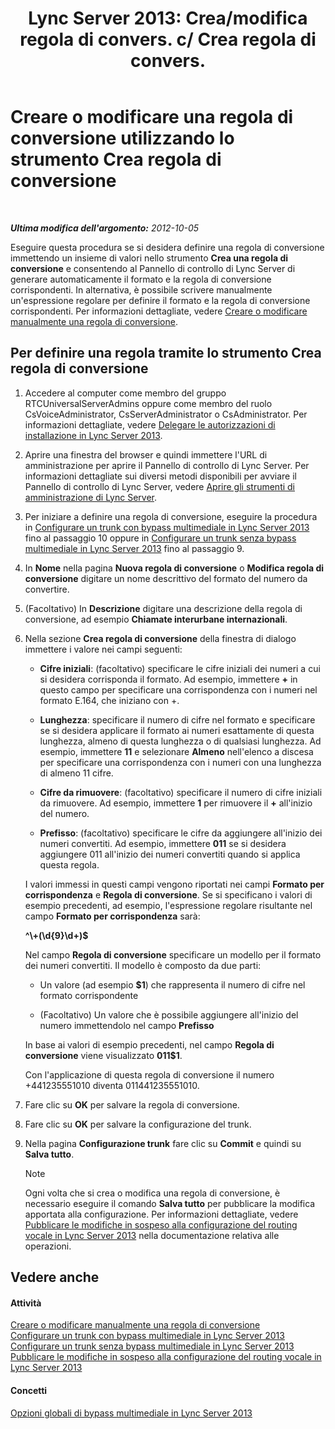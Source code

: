 ﻿---
title: "Lync Server 2013: Crea/modifica regola di convers. c/ Crea regola di convers."
TOCTitle: "Lync Server 2013: Crea/modifica regola di convers. c/ Crea regola di convers."
ms:assetid: ba112df8-3bb4-48e4-a353-4bf9110ccd71
ms:mtpsurl: https://technet.microsoft.com/it-it/library/Gg412909(v=OCS.15)
ms:contentKeyID: 49301778
ms.date: 08/24/2015
mtps_version: v=OCS.15
ms.translationtype: HT
---

# Creare o modificare una regola di conversione utilizzando lo strumento Crea regola di conversione

 

_**Ultima modifica dell'argomento:** 2012-10-05_

Eseguire questa procedura se si desidera definire una regola di conversione immettendo un insieme di valori nello strumento **Crea una regola di conversione** e consentendo al Pannello di controllo di Lync Server di generare automaticamente il formato e la regola di conversione corrispondenti. In alternativa, è possibile scrivere manualmente un'espressione regolare per definire il formato e la regola di conversione corrispondenti. Per informazioni dettagliate, vedere [Creare o modificare manualmente una regola di conversione](lync-server-2013-create-or-modify-a-translation-rule-manually.md).

## Per definire una regola tramite lo strumento Crea regola di conversione

1.  Accedere al computer come membro del gruppo RTCUniversalServerAdmins oppure come membro del ruolo CsVoiceAdministrator, CsServerAdministrator o CsAdministrator. Per informazioni dettagliate, vedere [Delegare le autorizzazioni di installazione in Lync Server 2013](lync-server-2013-delegate-setup-permissions.md).

2.  Aprire una finestra del browser e quindi immettere l'URL di amministrazione per aprire il Pannello di controllo di Lync Server. Per informazioni dettagliate sui diversi metodi disponibili per avviare il Pannello di controllo di Lync Server, vedere [Aprire gli strumenti di amministrazione di Lync Server](lync-server-2013-open-lync-server-administrative-tools.md).

3.  Per iniziare a definire una regola di conversione, eseguire la procedura in [Configurare un trunk con bypass multimediale in Lync Server 2013](lync-server-2013-configure-a-trunk-with-media-bypass.md) fino al passaggio 10 oppure in [Configurare un trunk senza bypass multimediale in Lync Server 2013](lync-server-2013-configure-a-trunk-without-media-bypass.md) fino al passaggio 9.

4.  In **Nome** nella pagina **Nuova regola di conversione** o **Modifica regola di conversione** digitare un nome descrittivo del formato del numero da convertire.

5.  (Facoltativo) In **Descrizione** digitare una descrizione della regola di conversione, ad esempio **Chiamate interurbane internazionali**.

6.  Nella sezione **Crea regola di conversione** della finestra di dialogo immettere i valore nei campi seguenti:
    
      - **Cifre iniziali**: (facoltativo) specificare le cifre iniziali dei numeri a cui si desidera corrisponda il formato. Ad esempio, immettere **+** in questo campo per specificare una corrispondenza con i numeri nel formato E.164, che iniziano con +.
    
      - **Lunghezza**: specificare il numero di cifre nel formato e specificare se si desidera applicare il formato ai numeri esattamente di questa lunghezza, almeno di questa lunghezza o di qualsiasi lunghezza. Ad esempio, immettere **11** e selezionare **Almeno** nell'elenco a discesa per specificare una corrispondenza con i numeri con una lunghezza di almeno 11 cifre.
    
      - **Cifre da rimuovere**: (facoltativo) specificare il numero di cifre iniziali da rimuovere. Ad esempio, immettere **1** per rimuovere il **+** all'inizio del numero.
    
      - **Prefisso**: (facoltativo) specificare le cifre da aggiungere all'inizio dei numeri convertiti. Ad esempio, immettere **011** se si desidera aggiungere 011 all'inizio dei numeri convertiti quando si applica questa regola.
    
    I valori immessi in questi campi vengono riportati nei campi **Formato per corrispondenza** e **Regola di conversione**. Se si specificano i valori di esempio precedenti, ad esempio, l'espressione regolare risultante nel campo **Formato per corrispondenza** sarà:
    
    **^\\+(\\d{9}\\d+)$**
    
    Nel campo **Regola di conversione** specificare un modello per il formato dei numeri convertiti. Il modello è composto da due parti:
    
      - Un valore (ad esempio **$1**) che rappresenta il numero di cifre nel formato corrispondente
    
      - (Facoltativo) Un valore che è possibile aggiungere all'inizio del numero immettendolo nel campo **Prefisso**
    
    In base ai valori di esempio precedenti, nel campo **Regola di conversione** viene visualizzato **011$1**.
    
    Con l'applicazione di questa regola di conversione il numero +441235551010 diventa 011441235551010.

7.  Fare clic su **OK** per salvare la regola di conversione.

8.  Fare clic su **OK** per salvare la configurazione del trunk.

9.  Nella pagina **Configurazione trunk** fare clic su **Commit** e quindi su **Salva tutto**.
    

    > [!NOTE]
    > Ogni volta che si crea o modifica una regola di conversione, è necessario eseguire il comando <STRONG>Salva tutto</STRONG> per pubblicare la modifica apportata alla configurazione. Per informazioni dettagliate, vedere <A href="lync-server-2013-publish-pending-changes-to-the-voice-routing-configuration.md">Pubblicare le modifiche in sospeso alla configurazione del routing vocale in Lync Server 2013</A> nella documentazione relativa alle operazioni.



## Vedere anche

#### Attività

[Creare o modificare manualmente una regola di conversione](lync-server-2013-create-or-modify-a-translation-rule-manually.md)  
[Configurare un trunk con bypass multimediale in Lync Server 2013](lync-server-2013-configure-a-trunk-with-media-bypass.md)  
[Configurare un trunk senza bypass multimediale in Lync Server 2013](lync-server-2013-configure-a-trunk-without-media-bypass.md)  
[Pubblicare le modifiche in sospeso alla configurazione del routing vocale in Lync Server 2013](lync-server-2013-publish-pending-changes-to-the-voice-routing-configuration.md)  

#### Concetti

[Opzioni globali di bypass multimediale in Lync Server 2013](lync-server-2013-global-media-bypass-options.md)

